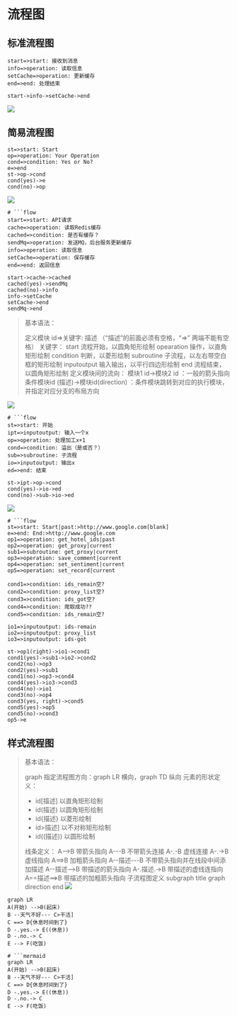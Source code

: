 # 流程图

## 标准流程图

```flow
start=>start: 接收到消息
info=>operation: 读取信息
setCache=>operation: 更新缓存
end=>end: 处理结束

start->info->setCache->end
```

![](/__assets__/img/2022-03-02-16-00-20.png)

## 简易流程图

```flow
st=>start: Start
op=>operation: Your Operation
cond=>condition: Yes or No?
e=>end
st->op->cond
cond(yes)->e
cond(no)->op

```

![](/__assets__/img/2022-03-02-16-03-01.png)

```shell
# ```flow
start=>start: API请求
cache=>operation: 读取Redis缓存
cached=>condition: 是否有缓存？
sendMq=>operation: 发送MQ，后台服务更新缓存
info=>operation: 读取信息
setCache=>operation: 保存缓存
end=>end: 返回信息

start->cache->cached
cached(yes)->sendMq
cached(no)->info
info->setCache
setCache->end
sendMq->end
```

> 基本语法：
>
> 定义模块 id=>关键字: 描述 （“描述”的前面必须有空格，“=>” 两端不能有空格）
> 关键字：
> start 流程开始，以圆角矩形绘制
> opearation 操作，以直角矩形绘制
> condition 判断，以菱形绘制
> subroutine 子流程，以左右带空白框的矩形绘制
> inputoutput 输入输出，以平行四边形绘制
> end 流程结束，以圆角矩形绘制
> 定义模块间的流向：
> 模块1 id->模块2 id ：一般的箭头指向
> 条件模块id (描述)->模块id(direction) ：条件模块跳转到对应的执行模块，并指定对应分支的布局方向

![](./__assets__/流程图-2022-03-15-21-52-46.png)

```shell
# ```flow
st=>start: 开始
ipt=>inputoutput: 输入一个x
op=>operation: 处理加工x+1
cond=>condition: 溢出（是或否？）
sub=>subroutine: 子流程
io=>inputoutput: 输出x
ed=>end: 结束

st->ipt->op->cond
cond(yes)->io->ed
cond(no)->sub->io->ed
```

![](./__assets__/流程图-2022-03-15-21-53-23.png)

```shell
# ```flow
st=>start: Start|past:>http://www.google.com[blank]
e=>end: End:>http://www.google.com
op1=>operation: get_hotel_ids|past
op2=>operation: get_proxy|current
sub1=>subroutine: get_proxy|current
op3=>operation: save_comment|current
op4=>operation: set_sentiment|current
op5=>operation: set_record|current

cond1=>condition: ids_remain空?
cond2=>condition: proxy_list空?
cond3=>condition: ids_got空?
cond4=>condition: 爬取成功??
cond5=>condition: ids_remain空?

io1=>inputoutput: ids-remain
io2=>inputoutput: proxy_list
io3=>inputoutput: ids-got

st->op1(right)->io1->cond1
cond1(yes)->sub1->io2->cond2
cond2(no)->op3
cond2(yes)->sub1
cond1(no)->op3->cond4
cond4(yes)->io3->cond3
cond4(no)->io1
cond3(no)->op4
cond3(yes, right)->cond5
cond5(yes)->op5
cond5(no)->cond3
op5->e
```

## 样式流程图

> 基本语法：
>
> graph 指定流程图方向：graph LR 横向，graph TD 纵向
> 元素的形状定义：
>
> - id[描述] 以直角矩形绘制
> - id(描述) 以圆角矩形绘制
> - id{描述} 以菱形绘制
> - id>描述] 以不对称矩形绘制
> - id((描述)) 以圆形绘制
>
> 线条定义：
> A-->B 带箭头指向
> A---B 不带箭头连接
> A-.-B 虚线连接
> A-.->B 虚线指向
> A==>B 加粗箭头指向
> A--描述---B 不带箭头指向并在线段中间添加描述
> A--描述-->B 带描述的箭头指向
> A-.描述.->B 带描述的虚线连指向
> A==描述==>B 带描述的加粗箭头指向
> 子流程图定义
> subgraph title
> graph direction
> end
![](./__assets__/流程图-2022-03-15-21-56-04.png)

```shell
graph LR
A(开始) -->B(起床)
B --天气不好--- C>干活]
C ==> D{休息时间到了}
D -.yes.-> E((休息))
D -.no.-> C
E --> F(吃饭)
```

```shell
# ```mermaid
graph LR
A(开始) -->B(起床)
B --天气不好--- C>干活]
C ==> D{休息时间到了}
D -.yes.-> E((休息))
D -.no.-> C
E --> F(吃饭)
```
